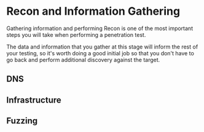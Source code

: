 # Recon and Information Gathering

Gathering information and performing Recon is one of the most important steps you will take when performing a penetration test.

The data and information that you gather at this stage will inform the rest of your testing, so it's worth doing a good initial job so that you don't have to go back and perform additional discovery against the target.

## DNS

## Infrastructure

## Fuzzing

## 
